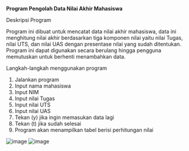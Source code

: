 **Program Pengolah Data Nilai Akhir Mahasiswa**

Deskripsi Program

Program ini dibuat untuk mencatat data nilai akhir mahasiswa, data ini menghitung nilai akhir berdasarkan tiga komponen nilai yaitu nilai Tugas, nilai UTS, dan nilai UAS dengan presentase nilai yang sudah ditentukan. Program ini dapat digunakan secara berulang hingga pengguna memutuskan untuk berhenti menambahkan data.

Langkah-langkah menggunakan program
1.	Jalankan program
2.	Input nama mahasiswa
3.	Input NIM
4.	Input nilai Tugas
5.	Input nilai UTS
6.	Input nilai UAS
7.	Tekan (y) jika ingin memasukan data lagi
8.	Tekan (t) jika sudah selesai
9.	Program akan menampilkan tabel berisi perhitungan nilai

![image](https://github.com/user-attachments/assets/5ec38bef-f8ee-4914-bc22-c7296c939896)
![image](https://github.com/user-attachments/assets/9de0b7f1-5dd8-45c8-8c8a-e32ae75da856)
